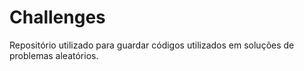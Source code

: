 # Challenges

Repositório utilizado para guardar códigos utilizados em soluções de problemas aleatórios.

